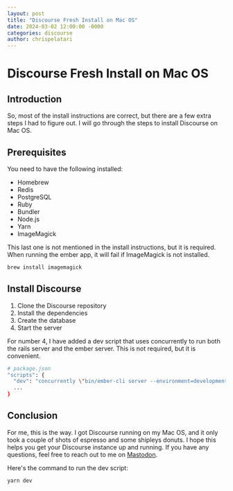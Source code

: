 ```yaml
---
layout: post
title: "Discourse Fresh Install on Mac OS"
date: 2024-03-02 12:00:00 -0000
categories: discourse
author: chrispelatari
---
```


# Discourse Fresh Install on Mac OS

## Introduction
So, most of the install instructions are correct, but there are a few extra steps I had to figure out. I will go through the steps to install Discourse on Mac OS.

## Prerequisites
You need to have the following installed:
- Homebrew
- Redis
- PostgreSQL
- Ruby
- Bundler
- Node.js
- Yarn
- ImageMagick

This last one is not mentioned in the install instructions, but it is required. When running the ember app, it will fail if ImageMagick is not installed.

```sh
brew install imagemagick
```

## Install Discourse
1. Clone the Discourse repository
2. Install the dependencies
3. Create the database
4. Start the server

For number 4, I have added a dev script that uses concurrently to run both the rails server and the ember server. This is not required, but it is convenient.

```sh
# package.json
"scripts": {
  "dev": "concurrently \"bin/ember-cli server --environment=development\" \"RAILS_ENV=development bundle exec rails s\"",
  ...
}
```

## Conclusion
For me, this is the way. I got Discourse running on my Mac OS, and it only took a couple of shots of espresso and some shipleys donuts. I hope this helps you get your Discourse instance up and running. If you have any questions, feel free to reach out to me on [Mastodon](https://hachyderm.io/@blue_fenix).

Here's the command to run the dev script:

```sh
yarn dev
```
